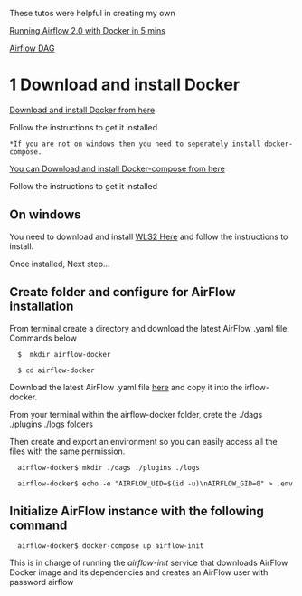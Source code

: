 These tutos were helpful in creating my own

[Running Airflow 2.0 with Docker in 5 mins](https://www.youtube.com/watch?v=aTaytcxy2Ck)

[Airflow DAG](https://www.youtube.com/watch?v=IH1-0hwFZRQ)


# 1 Download and install Docker

[Download and install Docker from here](https://docs.docker.com/get-docker)

Follow the instructions to get it installed 


    *If you are not on windows then you need to seperately install docker-compose.
   [You can Download and install Docker-compose from here](https://docs.docker.com/compose/install/)
   
   Follow the instructions to get it installed

## On windows 
You need to download and install [WLS2 Here](https://docs.microsoft.com/en-gb/windows/wsl/install-manual#step-4---download-the-linux-kernel-update-package) and follow the instructions to install. 

Once installed, Next step...

## Create folder and configure for AirFlow installation

From terminal create a directory and download the latest AirFlow .yaml file. 
Commands below

      $  mkdir airflow-docker
      
      $ cd airflow-docker
      
Download the latest AirFlow .yaml file [here](https://airflow.apache.org/docs/apache-airflow/stable/docker-compose.yaml) and copy it into the irflow-docker.

From your terminal within the airflow-docker folder, crete the ./dags ./plugins ./logs folders

Then create and export an environment so you can easily access all the files with the same permission.

      airflow-docker$ mkdir ./dags ./plugins ./logs
      
      airflow-docker$ echo -e "AIRFLOW_UID=$(id -u)\nAIRFLOW_GID=0" > .env
      
      
## Initialize AirFlow instance with the following command

      airflow-docker$ docker-compose up airflow-init
      
      
This is in charge of running the _airflow-init_ service that downloads AirFlow Docker image and its dependencies and creates an AirFlow user with password airflow        
      
      
